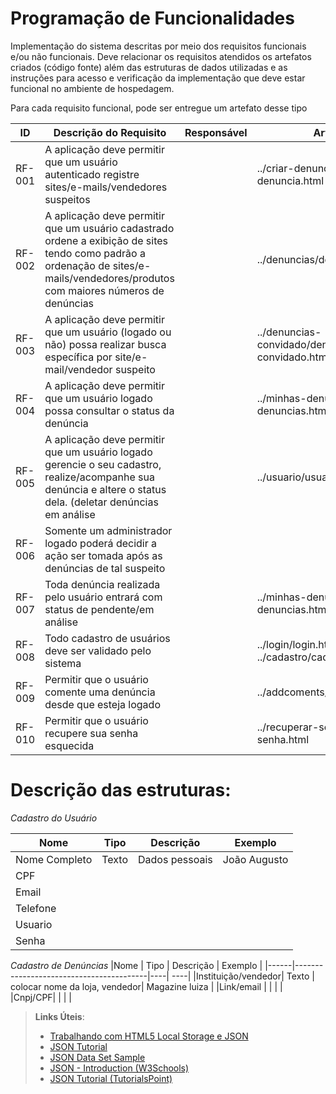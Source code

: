 # Programação de Funcionalidades

Implementação do sistema descritas por meio dos requisitos funcionais e/ou não funcionais. Deve relacionar os requisitos atendidos os artefatos criados (código fonte) além das estruturas de dados utilizadas e as instruções para acesso e verificação da implementação que deve estar funcional no ambiente de hospedagem.

Para cada requisito funcional, pode ser entregue um artefato desse tipo

|ID    | Descrição do Requisito  | Responsável | Artefato |
|------|-----------------------------------------|----| ----|
|RF-001 | A aplicação deve permitir que um usuário autenticado registre sites/e-mails/vendedores suspeitos |  |../criar-denuncia/criar-denuncia.html |
|RF-002| A aplicação deve permitir que um usuário cadastrado ordene a exibição de sites tendo como padrão a ordenação de sites/e-mails/vendedores/produtos com maiores números de denúncias |  |../denuncias/denuncias.html |
|RF-003| A aplicação deve permitir que um usuário (logado ou não) possa realizar busca específica por site/e-mail/vendedor suspeito |  |../denuncias-convidado/denuncias-convidado.html |
|RF-004| A aplicação deve permitir que um usuário logado possa consultar o status da denúncia |  |../minhas-denuncias/minhas-denuncias.html |
|RF-005| A aplicação deve permitir que um usuário logado gerencie o seu cadastro, realize/acompanhe sua denúncia e altere o status dela. (deletar denúncias em análise |  |../usuario/usuario.html  |
|RF-006| Somente um administrador logado poderá decidir a ação ser tomada após as denúncias de tal suspeito |  | | |
|RF-007| Toda denúncia realizada pelo usuário entrará com status de pendente/em análise |  |../minhas-denuncias/minhas-denuncias.html|
|RF-008| Todo cadastro de usuários deve ser validado pelo sistema |  | ../login/login.html  ../cadastro/cadastro.html |
|RF-009| Permitir que o usuário comente uma denúncia desde que esteja logado |  |../addcoments/addcoments.html | 
|RF-010| Permitir que o usuário recupere sua senha esquecida |  | ../recuperar-senha/recuperar-senha.html |

# Descrição das estruturas:

*Cadastro do Usuário*

|Nome  | Tipo  | Descrição | Exemplo |
|------|-----------------------------------------|----| ----|
| Nome Completo| Texto | Dados pessoais | João Augusto|
|CPF |  |  | |
|Email |  |  | |
|Telefone|  |  | |
|Usuario |  |  | |
|Senha|  |  | |

*Cadastro de Denúncias*
|Nome  | Tipo  | Descrição | Exemplo |
|------|-----------------------------------------|----| ----|
|Instituição/vendedor| Texto | colocar nome da loja, vendedor| Magazine luiza  |
|Link/email |  |  | |
|Cnpj/CPF|  |  | |



> **Links Úteis**:
>
> - [Trabalhando com HTML5 Local Storage e JSON](https://www.devmedia.com.br/trabalhando-com-html5-local-storage-e-json/29045)
> - [JSON Tutorial](https://www.w3resource.com/JSON)
> - [JSON Data Set Sample](https://opensource.adobe.com/Spry/samples/data_region/JSONDataSetSample.html)
> - [JSON - Introduction (W3Schools)](https://www.w3schools.com/js/js_json_intro.asp)
> - [JSON Tutorial (TutorialsPoint)](https://www.tutorialspoint.com/json/index.htm)
